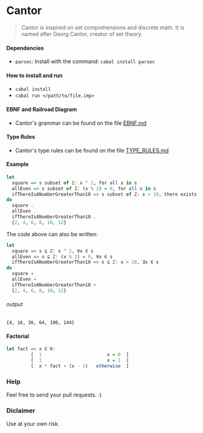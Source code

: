 # Cantor
> Cantor is inspired on set comprehensions and discrete math. It is named after Georg Cantor, creator of set theory.

#### Dependencies
  - `parsec`: Install with the command: `cabal install parsec`

#### How to install and run
  - `cabal install`
  - `cabal run </path/to/file.imp>`

#### EBNF and Railroad Diagram
  - Cantor's grammar can be found on the file [EBNF.md](EBNF.md)

#### Type Rules
  - Cantor's type rules can be found on the file [TYPE_RULES.md](TYPE_RULES.md)

#### Example
```Haskell
let
  square => s subset of Z: x ^ 2, for all x in s
  allEven => s subset of Z: (x % 2) = 0, for all x in s
  ifThereIsANumberGreaterThan10 => s subset of Z: x > 10, there exists x in s
do
  square .
  allEven .
  ifThereIsANumberGreaterThan10 .
  {2, 4, 6, 8, 10, 12}
```

The code above can also be written:
```Haskell
let
  square => s ⊆ Z: x ^ 2, ∀x ∈ s
  allEven => s ⊆ Z: (x % 2) = 0, ∀x ∈ s
  ifThereIsANumberGreaterThan10 => s ⊆ Z: x > 10, ∃x ∈ s
do
  square ∘
  allEven ∘
  ifThereIsANumberGreaterThan10 ∘
  {2, 4, 6, 8, 10, 12}
```

###### output
```
{4, 16, 36, 64, 100, 144}
```

#### Factorial
```Haskell
let fact => x ∈ N:
         [  1                        x = 0  ]
         [  1                        x = 1  ]
         [  x * fact ∘ (x - 1)   otherwise  ]
```

### Help
Feel free to send your pull requests. :)

### Diclaimer
Use at your own risk.
